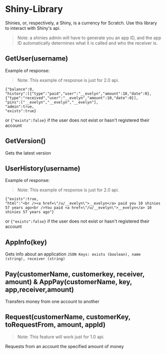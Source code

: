# Shiny-Library
Shinies, or, respectively, a Shiny, is a currency for Scratch. 
Use this library to interact with Shiny's api.
 >Note: a shinies admin will have to generate you an app ID, and the app ID automatically determines what it is called and who the receiver is.
 
## GetUser(username)
Example of response:
>Note: This example of response is just for 2.0 api.
```
{"balance":0,
"history":[{"type":"paid","user":"__evelyn","amount":10,"date":0}, {"type":"received","user":"__evelyn","amount":10,"date":0}],
"pins":["__evelyn","__evelyn","__evelyn"],
"admin":true,
"exists":true}
```
or  ```{"exists":false}``` if the user does not exist or hasn't registered their account

## GetVersion()
Gets the latest version

## UserHistory(username)
Example of response:
>Note: This example of response is just for 2.0 api.
```
{"exists":true,
"html":"<br /><a href=\"/u/__evelyn\">__evelyn</a> paid you 10 shinies 57 years ago<br />You paid <a href=\"/u/__evelyn\">__evelyn</a> 10 shinies 57 years ago"}
```
or  ```{"exists":false}``` if the user does not exist or hasn't registered their account

## AppInfo(key)
Gets info about an application
```JSON Keys: exists (boolean), name (string), receiver (string)```

## Pay(customerName, customerkey, receiver, amount) & AppPay(customerName, key, app,receiver,amount)
 Transfers money from one account to another
 
## Request(customerName, customerKey, toRequestFrom, amount, appId)
>Note: This feature will work just for 1.0 api.

Requests from an account the specified amount of money
